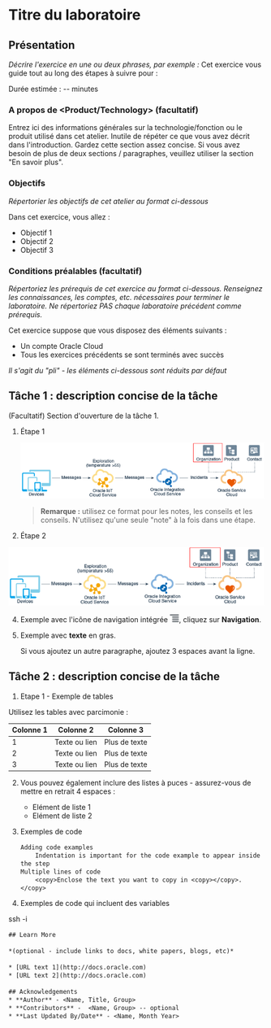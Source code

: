 # Titre du laboratoire

## Présentation

_Décrire l'exercice en une ou deux phrases, par exemple :_ Cet exercice vous guide tout au long des étapes à suivre pour :

Durée estimée : -- minutes

### A propos de <Product/Technology> (facultatif)

Entrez ici des informations générales sur la technologie/fonction ou le produit utilisé dans cet atelier. Inutile de répéter ce que vous avez décrit dans l'introduction. Gardez cette section assez concise. Si vous avez besoin de plus de deux sections / paragraphes, veuillez utiliser la section "En savoir plus".

### Objectifs

_Répertorier les objectifs de cet atelier au format ci-dessous_

Dans cet exercice, vous allez :

*   Objectif 1
*   Objectif 2
*   Objectif 3

### Conditions préalables (facultatif)

_Répertoriez les prérequis de cet exercice au format ci-dessous. Renseignez les connaissances, les comptes, etc. nécessaires pour terminer le laboratoire. Ne répertoriez PAS chaque laboratoire précédent comme prérequis._

Cet exercice suppose que vous disposez des éléments suivants :

*   Un compte Oracle Cloud
*   Tous les exercices précédents se sont terminés avec succès

_Il s'agit du "pli" - les éléments ci-dessous sont réduits par défaut_

## Tâche 1 : description concise de la tâche

(Facultatif) Section d'ouverture de la tâche 1.

1.  Étape 1
    
    ![Texte de remplacement de l'image](images/sample1.png)
    
    > **Remarque :** utilisez ce format pour les notes, les conseils et les conseils. N'utilisez qu'une seule "note" à la fois dans une étape.
    
2.  Étape 2
    

![Texte de remplacement de l'image](images/sample1.png)

4.  Exemple avec l'icône de navigation intégrée ![Texte de remplacement de l'image](images/sample2.png), cliquez sur **Navigation**.
    
5.  Exemple avec **texte** en gras.
    
    Si vous ajoutez un autre paragraphe, ajoutez 3 espaces avant la ligne.
    

## Tâche 2 : description concise de la tâche

1.  Etape 1 - Exemple de tables

Utilisez les tables avec parcimonie :

| Colonne 1 | Colonne 2 | Colonne 3 |
| --- | --- | --- |
| 1 | Texte ou lien | Plus de texte |
| 2 | Texte ou lien | Plus de texte |
| 3 | Texte ou lien | Plus de texte |

2.  Vous pouvez également inclure des listes à puces - assurez-vous de mettre en retrait 4 espaces :
    
    *   Elément de liste 1
    *   Elément de liste 2
3.  Exemples de code
    
        Adding code examples
        	Indentation is important for the code example to appear inside the step
        Multiple lines of code
        	<copy>Enclose the text you want to copy in <copy></copy>.</copy>
        
4.  Exemples de code qui incluent des variables
    

ssh -i

    
    ## Learn More
    
    *(optional - include links to docs, white papers, blogs, etc)*
    
    * [URL text 1](http://docs.oracle.com)
    * [URL text 2](http://docs.oracle.com)
    
    ## Acknowledgements
    * **Author** - <Name, Title, Group>
    * **Contributors** -  <Name, Group> -- optional
    * **Last Updated By/Date** - <Name, Month Year>